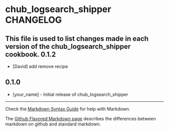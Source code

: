 chub_logsearch_shipper CHANGELOG
================================

This file is used to list changes made in each version of the chub_logsearch_shipper cookbook.
0.1.2
-----
- [David] add remove recipe

0.1.0
-----
- [your_name] - Initial release of chub_logsearch_shipper

- - -
Check the [Markdown Syntax Guide](http://daringfireball.net/projects/markdown/syntax) for help with Markdown.

The [Github Flavored Markdown page](http://github.github.com/github-flavored-markdown/) describes the differences between markdown on github and standard markdown.
